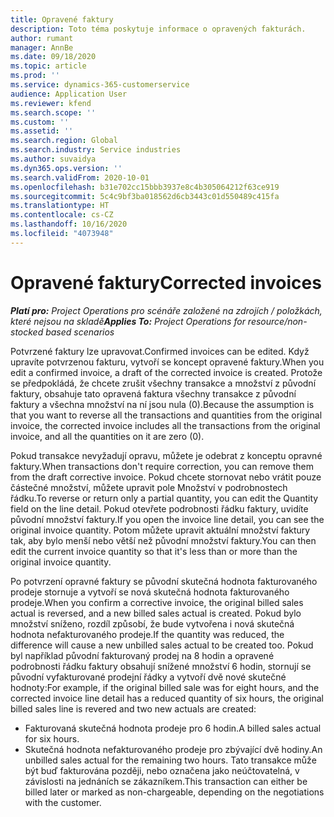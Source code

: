 ```yaml
---
title: Opravené faktury
description: Toto téma poskytuje informace o opravených fakturách.
author: rumant
manager: AnnBe
ms.date: 09/18/2020
ms.topic: article
ms.prod: ''
ms.service: dynamics-365-customerservice
audience: Application User
ms.reviewer: kfend
ms.search.scope: ''
ms.custom: ''
ms.assetid: ''
ms.search.region: Global
ms.search.industry: Service industries
ms.author: suvaidya
ms.dyn365.ops.version: ''
ms.search.validFrom: 2020-10-01
ms.openlocfilehash: b31e702cc15bbb3937e8c4b305064212f63ce919
ms.sourcegitcommit: 5c4c9bf3ba018562d6cb3443c01d550489c415fa
ms.translationtype: HT
ms.contentlocale: cs-CZ
ms.lasthandoff: 10/16/2020
ms.locfileid: "4073948"
---
```

# <a name="corrected-invoices"></a><span data-ttu-id="66d5a-103">Opravené faktury</span><span class="sxs-lookup"><span data-stu-id="66d5a-103">Corrected invoices</span></span>

<span data-ttu-id="66d5a-104">_**Platí pro:** Project Operations pro scénáře založené na zdrojích / položkách, které nejsou na skladě_</span><span class="sxs-lookup"><span data-stu-id="66d5a-104">_**Applies To:** Project Operations for resource/non-stocked based scenarios_</span></span>

<span data-ttu-id="66d5a-105">Potvrzené faktury lze upravovat.</span><span class="sxs-lookup"><span data-stu-id="66d5a-105">Confirmed invoices can be edited.</span></span> <span data-ttu-id="66d5a-106">Když upravíte potvrzenou fakturu, vytvoří se koncept opravené faktury.</span><span class="sxs-lookup"><span data-stu-id="66d5a-106">When you edit a confirmed invoice, a draft of the corrected invoice is created.</span></span> <span data-ttu-id="66d5a-107">Protože se předpokládá, že chcete zrušit všechny transakce a množství z původní faktury, obsahuje tato opravená faktura všechny transakce z původní faktury a všechna množství na ní jsou nula (0).</span><span class="sxs-lookup"><span data-stu-id="66d5a-107">Because the assumption is that you want to reverse all the transactions and quantities from the original invoice, the corrected invoice includes all the transactions from the original invoice, and all the quantities on it are zero (0).</span></span>

<span data-ttu-id="66d5a-108">Pokud transakce nevyžadují opravu, můžete je odebrat z konceptu opravné faktury.</span><span class="sxs-lookup"><span data-stu-id="66d5a-108">When transactions don't require correction, you can remove them from the draft corrective invoice.</span></span> <span data-ttu-id="66d5a-109">Pokud chcete stornovat nebo vrátit pouze částečné množství, můžete upravit pole Množství v podrobnostech řádku.</span><span class="sxs-lookup"><span data-stu-id="66d5a-109">To reverse or return only a partial quantity, you can edit the Quantity field on the line detail.</span></span> <span data-ttu-id="66d5a-110">Pokud otevřete podrobnosti řádku faktury, uvidíte původní množství faktury.</span><span class="sxs-lookup"><span data-stu-id="66d5a-110">If you open the invoice line detail, you can see the original invoice quantity.</span></span> <span data-ttu-id="66d5a-111">Potom můžete upravit aktuální množství faktury tak, aby bylo menší nebo větší než původní množství faktury.</span><span class="sxs-lookup"><span data-stu-id="66d5a-111">You can then edit the current invoice quantity so that it's less than or more than the original invoice quantity.</span></span>

<span data-ttu-id="66d5a-112">Po potvrzení opravné faktury se původní skutečná hodnota fakturovaného prodeje stornuje a vytvoří se nová skutečná hodnota fakturovaného prodeje.</span><span class="sxs-lookup"><span data-stu-id="66d5a-112">When you confirm a corrective invoice, the original billed sales actual is reversed, and a new billed sales actual is created.</span></span> <span data-ttu-id="66d5a-113">Pokud bylo množství sníženo, rozdíl způsobí, že bude vytvořena i nová skutečná hodnota nefakturovaného prodeje.</span><span class="sxs-lookup"><span data-stu-id="66d5a-113">If the quantity was reduced, the difference will cause a new unbilled sales actual to be created too.</span></span> <span data-ttu-id="66d5a-114">Pokud byl například původní fakturovaný prodej na 8 hodin a opravené podrobnosti řádku faktury obsahují snížené množství 6 hodin, stornují se původní vyfakturované prodejní řádky a vytvoří dvě nové skutečné hodnoty:</span><span class="sxs-lookup"><span data-stu-id="66d5a-114">For example, if the original billed sale was for eight hours, and the corrected invoice line detail has a reduced quantity of six hours, the original billed sales line is revered and two new actuals are created:</span></span>

- <span data-ttu-id="66d5a-115">Fakturovaná skutečná hodnota prodeje pro 6 hodin.</span><span class="sxs-lookup"><span data-stu-id="66d5a-115">A billed sales actual for six hours.</span></span>
- <span data-ttu-id="66d5a-116">Skutečná hodnota nefakturovaného prodeje pro zbývající dvě hodiny.</span><span class="sxs-lookup"><span data-stu-id="66d5a-116">An unbilled sales actual for the remaining two hours.</span></span> <span data-ttu-id="66d5a-117">Tato transakce může být buď fakturována později, nebo označena jako neúčtovatelná, v závislosti na jednáních se zákazníkem.</span><span class="sxs-lookup"><span data-stu-id="66d5a-117">This transaction can either be billed later or marked as non-chargeable, depending on the negotiations with the customer.</span></span>
